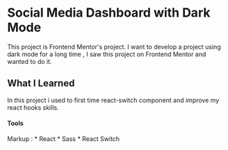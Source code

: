 # Social Media Dashboard with Dark Mode

This project is Frontend Mentor's project. I want to develop a project using dark mode for a long time , I saw this project on Frontend Mentor and wanted to do it.

## What I Learned

In this project i used to first time react-switch component and improve my react hooks skills.

#### Tools 

 Markup : * React
          * Sass
          * React Switch
